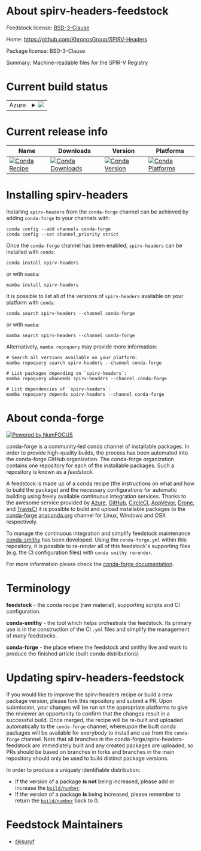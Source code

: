 About spirv-headers-feedstock
=============================

Feedstock license: [BSD-3-Clause](https://github.com/conda-forge/spirv-headers-feedstock/blob/main/LICENSE.txt)

Home: https://github.com/KhronosGroup/SPIRV-Headers

Package license: BSD-3-Clause

Summary: Machine-readable files for the SPIR-V Registry

Current build status
====================


<table>
    
  <tr>
    <td>Azure</td>
    <td>
      <details>
        <summary>
          <a href="https://dev.azure.com/conda-forge/feedstock-builds/_build/latest?definitionId=19256&branchName=main">
            <img src="https://dev.azure.com/conda-forge/feedstock-builds/_apis/build/status/spirv-headers-feedstock?branchName=main">
          </a>
        </summary>
        <table>
          <thead><tr><th>Variant</th><th>Status</th></tr></thead>
          <tbody><tr>
              <td>linux_64</td>
              <td>
                <a href="https://dev.azure.com/conda-forge/feedstock-builds/_build/latest?definitionId=19256&branchName=main">
                  <img src="https://dev.azure.com/conda-forge/feedstock-builds/_apis/build/status/spirv-headers-feedstock?branchName=main&jobName=linux&configuration=linux%20linux_64_" alt="variant">
                </a>
              </td>
            </tr><tr>
              <td>linux_aarch64</td>
              <td>
                <a href="https://dev.azure.com/conda-forge/feedstock-builds/_build/latest?definitionId=19256&branchName=main">
                  <img src="https://dev.azure.com/conda-forge/feedstock-builds/_apis/build/status/spirv-headers-feedstock?branchName=main&jobName=linux&configuration=linux%20linux_aarch64_" alt="variant">
                </a>
              </td>
            </tr><tr>
              <td>linux_ppc64le</td>
              <td>
                <a href="https://dev.azure.com/conda-forge/feedstock-builds/_build/latest?definitionId=19256&branchName=main">
                  <img src="https://dev.azure.com/conda-forge/feedstock-builds/_apis/build/status/spirv-headers-feedstock?branchName=main&jobName=linux&configuration=linux%20linux_ppc64le_" alt="variant">
                </a>
              </td>
            </tr><tr>
              <td>osx_64</td>
              <td>
                <a href="https://dev.azure.com/conda-forge/feedstock-builds/_build/latest?definitionId=19256&branchName=main">
                  <img src="https://dev.azure.com/conda-forge/feedstock-builds/_apis/build/status/spirv-headers-feedstock?branchName=main&jobName=osx&configuration=osx%20osx_64_" alt="variant">
                </a>
              </td>
            </tr><tr>
              <td>osx_arm64</td>
              <td>
                <a href="https://dev.azure.com/conda-forge/feedstock-builds/_build/latest?definitionId=19256&branchName=main">
                  <img src="https://dev.azure.com/conda-forge/feedstock-builds/_apis/build/status/spirv-headers-feedstock?branchName=main&jobName=osx&configuration=osx%20osx_arm64_" alt="variant">
                </a>
              </td>
            </tr><tr>
              <td>win_64</td>
              <td>
                <a href="https://dev.azure.com/conda-forge/feedstock-builds/_build/latest?definitionId=19256&branchName=main">
                  <img src="https://dev.azure.com/conda-forge/feedstock-builds/_apis/build/status/spirv-headers-feedstock?branchName=main&jobName=win&configuration=win%20win_64_" alt="variant">
                </a>
              </td>
            </tr>
          </tbody>
        </table>
      </details>
    </td>
  </tr>
</table>

Current release info
====================

| Name | Downloads | Version | Platforms |
| --- | --- | --- | --- |
| [![Conda Recipe](https://img.shields.io/badge/recipe-spirv--headers-green.svg)](https://anaconda.org/conda-forge/spirv-headers) | [![Conda Downloads](https://img.shields.io/conda/dn/conda-forge/spirv-headers.svg)](https://anaconda.org/conda-forge/spirv-headers) | [![Conda Version](https://img.shields.io/conda/vn/conda-forge/spirv-headers.svg)](https://anaconda.org/conda-forge/spirv-headers) | [![Conda Platforms](https://img.shields.io/conda/pn/conda-forge/spirv-headers.svg)](https://anaconda.org/conda-forge/spirv-headers) |

Installing spirv-headers
========================

Installing `spirv-headers` from the `conda-forge` channel can be achieved by adding `conda-forge` to your channels with:

```
conda config --add channels conda-forge
conda config --set channel_priority strict
```

Once the `conda-forge` channel has been enabled, `spirv-headers` can be installed with `conda`:

```
conda install spirv-headers
```

or with `mamba`:

```
mamba install spirv-headers
```

It is possible to list all of the versions of `spirv-headers` available on your platform with `conda`:

```
conda search spirv-headers --channel conda-forge
```

or with `mamba`:

```
mamba search spirv-headers --channel conda-forge
```

Alternatively, `mamba repoquery` may provide more information:

```
# Search all versions available on your platform:
mamba repoquery search spirv-headers --channel conda-forge

# List packages depending on `spirv-headers`:
mamba repoquery whoneeds spirv-headers --channel conda-forge

# List dependencies of `spirv-headers`:
mamba repoquery depends spirv-headers --channel conda-forge
```


About conda-forge
=================

[![Powered by
NumFOCUS](https://img.shields.io/badge/powered%20by-NumFOCUS-orange.svg?style=flat&colorA=E1523D&colorB=007D8A)](https://numfocus.org)

conda-forge is a community-led conda channel of installable packages.
In order to provide high-quality builds, the process has been automated into the
conda-forge GitHub organization. The conda-forge organization contains one repository
for each of the installable packages. Such a repository is known as a *feedstock*.

A feedstock is made up of a conda recipe (the instructions on what and how to build
the package) and the necessary configurations for automatic building using freely
available continuous integration services. Thanks to the awesome service provided by
[Azure](https://azure.microsoft.com/en-us/services/devops/), [GitHub](https://github.com/),
[CircleCI](https://circleci.com/), [AppVeyor](https://www.appveyor.com/),
[Drone](https://cloud.drone.io/welcome), and [TravisCI](https://travis-ci.com/)
it is possible to build and upload installable packages to the
[conda-forge](https://anaconda.org/conda-forge) [anaconda.org](https://anaconda.org/)
channel for Linux, Windows and OSX respectively.

To manage the continuous integration and simplify feedstock maintenance
[conda-smithy](https://github.com/conda-forge/conda-smithy) has been developed.
Using the ``conda-forge.yml`` within this repository, it is possible to re-render all of
this feedstock's supporting files (e.g. the CI configuration files) with ``conda smithy rerender``.

For more information please check the [conda-forge documentation](https://conda-forge.org/docs/).

Terminology
===========

**feedstock** - the conda recipe (raw material), supporting scripts and CI configuration.

**conda-smithy** - the tool which helps orchestrate the feedstock.
                   Its primary use is in the construction of the CI ``.yml`` files
                   and simplify the management of *many* feedstocks.

**conda-forge** - the place where the feedstock and smithy live and work to
                  produce the finished article (built conda distributions)


Updating spirv-headers-feedstock
================================

If you would like to improve the spirv-headers recipe or build a new
package version, please fork this repository and submit a PR. Upon submission,
your changes will be run on the appropriate platforms to give the reviewer an
opportunity to confirm that the changes result in a successful build. Once
merged, the recipe will be re-built and uploaded automatically to the
`conda-forge` channel, whereupon the built conda packages will be available for
everybody to install and use from the `conda-forge` channel.
Note that all branches in the conda-forge/spirv-headers-feedstock are
immediately built and any created packages are uploaded, so PRs should be based
on branches in forks and branches in the main repository should only be used to
build distinct package versions.

In order to produce a uniquely identifiable distribution:
 * If the version of a package **is not** being increased, please add or increase
   the [``build/number``](https://docs.conda.io/projects/conda-build/en/latest/resources/define-metadata.html#build-number-and-string).
 * If the version of a package **is** being increased, please remember to return
   the [``build/number``](https://docs.conda.io/projects/conda-build/en/latest/resources/define-metadata.html#build-number-and-string)
   back to 0.

Feedstock Maintainers
=====================

* [@isuruf](https://github.com/isuruf/)

